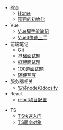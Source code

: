 * 综合
    * [Home](/)
    * [项目的初始化](/md/项目的初始化.md)
* Vue
    * [Vue脚手架笔记](md/Vue脚手架笔记.md)
    * [Vue3快速上手](md/vue3快速上手.md)
* 前端笔记
    * [Git](md/git.md)
    * [基础面试题](md/基础面试题.md)
    * [框架面试题](md/框架面试题.md)
    * [100道面试题](md/100道面试题,md)
    * [随便写写](md/随便写写吧.md)
* 服务器相关
    * [安装node和docsify](md/node和docsify的安装.md)
* React
    - [react项目配置](md/react项目配置.md)

- TS
  - [TS快速入门](md/TS快速入门.md)
  - [TS面向对象](md/TS面向对象.md)

